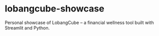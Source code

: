 # lobangcube-showcase
Personal showcase of LobangCube – a financial wellness tool built with Streamlit and Python.
